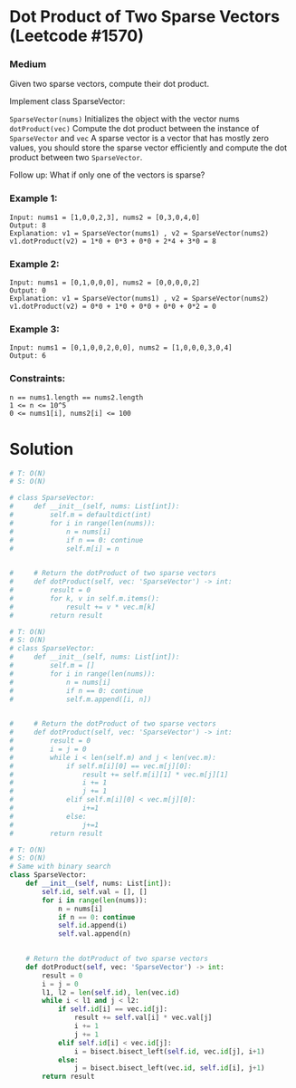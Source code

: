 Dot Product of Two Sparse Vectors (Leetcode #1570)
===============================
### Medium

Given two sparse vectors, compute their dot product.

Implement class SparseVector:

`SparseVector(nums)` Initializes the object with the vector nums
`dotProduct(vec)` Compute the dot product between the instance of `SparseVector` and `vec`
A sparse vector is a vector that has mostly zero values, you should store the sparse vector efficiently and compute the dot product between two `SparseVector`.

Follow up: What if only one of the vectors is sparse?

### Example 1:
```
Input: nums1 = [1,0,0,2,3], nums2 = [0,3,0,4,0]
Output: 8
Explanation: v1 = SparseVector(nums1) , v2 = SparseVector(nums2)
v1.dotProduct(v2) = 1*0 + 0*3 + 0*0 + 2*4 + 3*0 = 8
```

### Example 2:
```
Input: nums1 = [0,1,0,0,0], nums2 = [0,0,0,0,2]
Output: 0
Explanation: v1 = SparseVector(nums1) , v2 = SparseVector(nums2)
v1.dotProduct(v2) = 0*0 + 1*0 + 0*0 + 0*0 + 0*2 = 0
```

### Example 3:
```
Input: nums1 = [0,1,0,0,2,0,0], nums2 = [1,0,0,0,3,0,4]
Output: 6
 ```

### Constraints:
```
n == nums1.length == nums2.length
1 <= n <= 10^5
0 <= nums1[i], nums2[i] <= 100
```

Solution
========

```python
# T: O(N)
# S: O(N)

# class SparseVector:
#     def __init__(self, nums: List[int]):
#         self.m = defaultdict(int)
#         for i in range(len(nums)):
#             n = nums[i]
#             if n == 0: continue
#             self.m[i] = n
        

#     # Return the dotProduct of two sparse vectors
#     def dotProduct(self, vec: 'SparseVector') -> int:
#         result = 0
#         for k, v in self.m.items():
#             result += v * vec.m[k]
#         return result

# T: O(N)
# S: O(N)
# class SparseVector:
#     def __init__(self, nums: List[int]):
#         self.m = []
#         for i in range(len(nums)):
#             n = nums[i]
#             if n == 0: continue
#             self.m.append([i, n])
        

#     # Return the dotProduct of two sparse vectors
#     def dotProduct(self, vec: 'SparseVector') -> int:
#         result = 0
#         i = j = 0
#         while i < len(self.m) and j < len(vec.m):
#             if self.m[i][0] == vec.m[j][0]:
#                 result += self.m[i][1] * vec.m[j][1]
#                 i += 1
#                 j += 1
#             elif self.m[i][0] < vec.m[j][0]:
#                 i+=1
#             else:
#                 j+=1
#         return result

# T: O(N)
# S: O(N)
# Same with binary search
class SparseVector:
    def __init__(self, nums: List[int]):
        self.id, self.val = [], []
        for i in range(len(nums)):
            n = nums[i]
            if n == 0: continue
            self.id.append(i)
            self.val.append(n)
        

    # Return the dotProduct of two sparse vectors
    def dotProduct(self, vec: 'SparseVector') -> int:
        result = 0
        i = j = 0
        l1, l2 = len(self.id), len(vec.id)
        while i < l1 and j < l2:
            if self.id[i] == vec.id[j]:
                result += self.val[i] * vec.val[j]
                i += 1
                j += 1
            elif self.id[i] < vec.id[j]:
                i = bisect.bisect_left(self.id, vec.id[j], i+1)
            else:
                j = bisect.bisect_left(vec.id, self.id[i], j+1)
        return result
```

